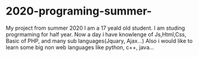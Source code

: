 # 2020-programing-summer-
My project from summer 2020
I am a 17 yeald old student. I am studing progrmaming for half year.
Now a day i have knowlenge of Js,Html,Css, Basic of PHP, and many sub languages(Jquary, Ajax...)
Also i would like to learn some big non web languages like python, c++, java...
